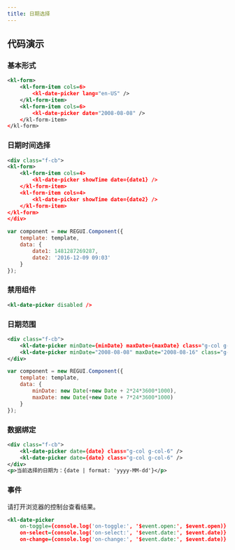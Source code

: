 ```yaml
---
title: 日期选择
---
```


## 代码演示

### 基本形式

<!-- demo_start -->
<div class="m-example"></div>

```xml
<kl-form>
    <kl-form-item cols=6>
        <kl-date-picker lang="en-US" />
    </kl-form-item>
    <kl-form-item cols=6>
        <kl-date-picker date="2008-08-08" />
    </kl-form-item>
</kl-form>
```
<!-- demo_end -->

### 日期时间选择

<!-- demo_start -->
<div class="m-example"></div>

```xml
<div class="f-cb">
<kl-form>
    <kl-form-item cols=4>
        <kl-date-picker showTime date={date1} />
    </kl-form-item>
    <kl-form-item cols=4>
        <kl-date-picker showTime date={date2} />
    </kl-form-item>
</kl-form>
</div>
```

```javascript
var component = new REGUI.Component({
    template: template,
    data: {
        date1: 1481287269287,
        date2: '2016-12-09 09:03'
    }
});
```
<!-- demo_end -->

### 禁用组件

<!-- demo_start -->
<div class="m-example"></div>

```xml
<kl-date-picker disabled />
```
<!-- demo_end -->

### 日期范围

<!-- demo_start -->
<div class="m-example"></div>

```xml
<div class="f-cb">
    <kl-date-picker minDate={minDate} maxDate={maxDate} class="g-col g-col-6" />
    <kl-date-picker minDate="2008-08-08" maxDate="2008-08-16" class="g-col g-col-6" />
</div>
```

```javascript
var component = new REGUI.Component({
    template: template,
    data: {
        minDate: new Date(+new Date + 2*24*3600*1000),
        maxDate: new Date(+new Date + 7*24*3600*1000)
    }
});
```
<!-- demo_end -->

### 数据绑定

<!-- demo_start -->
<div class="m-example"></div>

```xml
<div class="f-cb">
    <kl-date-picker date={date} class="g-col g-col-6" />
    <kl-date-picker date={date} class="g-col g-col-6" />
</div>
<p>当前选择的日期为：{date | format: 'yyyy-MM-dd'}</p>
```
<!-- demo_end -->

### 事件

请打开浏览器的控制台查看结果。

<!-- demo_start -->
<div class="m-example"></div>

```xml
<kl-date-picker
    on-toggle={console.log('on-toggle:', '$event.open:', $event.open)}
    on-select={console.log('on-select:', '$event.date:', $event.date)}
    on-change={console.log('on-change:', '$event.date:', $event.date)} />
```
<!-- demo_end -->

